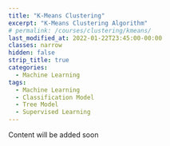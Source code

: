 ```yaml
---
title: "K-Means Clustering"
excerpt: "K-Means Clustering Algorithm"
# permalink: /courses/clustering/kmeans/
last_modified_at: 2022-01-22T23:45:00-00:00
classes: narrow
hidden: false
strip_title: true
categories:
  - Machine Learning
tags: 
  - Machine Learning
  - Classification Model
  - Tree Model
  - Supervised Learning
---
```

Content will be added soon